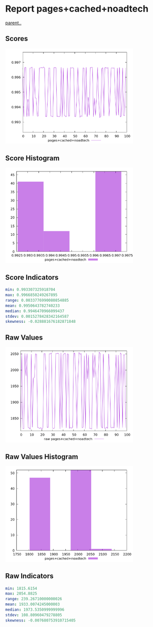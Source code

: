 # Report pages+cached+noadtech

[parent..](./..)  


## Scores

![score](./score.png)  

## Score Histogram

![hist](./hist.png)  

## Score Indicators

```yaml
min: 0.993307325918704
max: 0.9966850249267895
range: 0.0033776990080854885
mean: 0.9950643782740233
median: 0.9946470966099437
stdev: 0.0015278428342164587
skewness: -0.028881676182871848

```

## Raw Values

![raw](./raw.png)  

## Raw Values Histogram

![raw hist](./raw_hist.png)  

## Raw Indicators

```yaml
min: 1815.6154
max: 2054.8825
range: 239.26710000000026
mean: 1933.0074245000003
median: 1973.5350999999996
stdev: 108.80960479278805
skewness: -0.007680753910715405

```

<style>
  img {
    max-width: 80%;
  }
</style>
      
